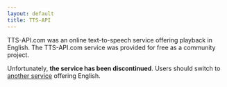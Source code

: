 ```yaml
---
layout: default
title: TTS-API
---
```



TTS-API.com was an online text-to-speech service offering playback in  English. The TTS-API.com service was provided for free as a community  project.

Unfortunately, **the service has been discontinued**. Users  should switch to [another service](.) offering  English.